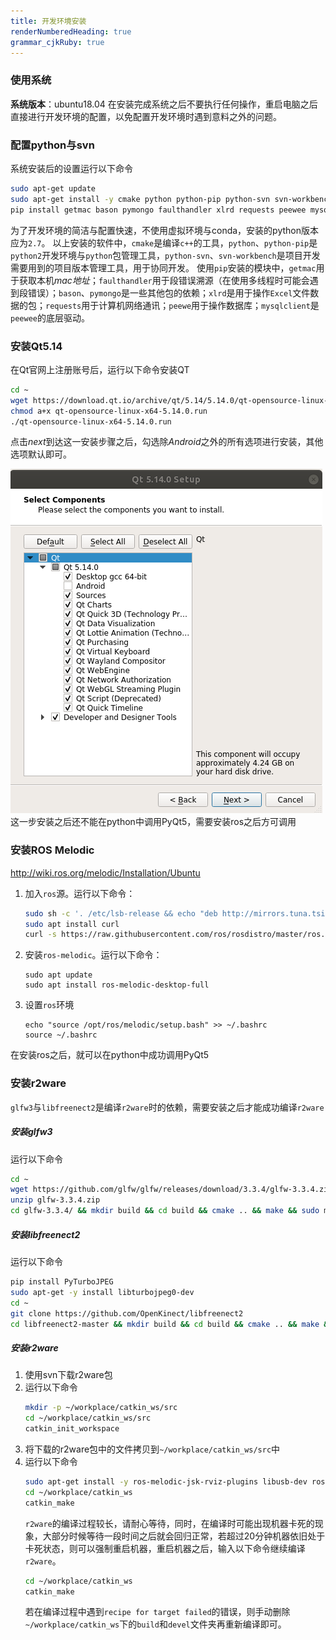 ```yaml
---
title: 开发环境安装
renderNumberedHeading: true
grammar_cjkRuby: true
---
```



### 使用系统
**系统版本**：ubuntu18.04
在安装完成系统之后不要执行任何操作，重启电脑之后直接进行开发环境的配置，以免配置开发环境时遇到意料之外的问题。

### 配置python与svn
系统安装后的设置运行以下命令

``` sh
sudo apt-get update
sudo apt-get install -y cmake python python-pip python-svn svn-workbench
pip install getmac bason pymongo faulthandler xlrd requests peewee mysqlclient
```
为了开发环境的简洁与配置快速，不使用虚拟环境与conda，安装的python版本应为`2.7`。
以上安装的软件中，`cmake`是编译`c++`的工具，`python`、`python-pip`是`python2`开发环境与`python`包管理工具，`python-svn`、`svn-workbench`是项目开发需要用到的项目版本管理工具，用于协同开发。
使用`pip`安装的模块中，`getmac`用于获取本机*mac地址*；`faulthandler`用于段错误溯源（在使用多线程时可能会遇到段错误）；`bason`、`pymongo`是一些其他包的依赖；`xlrd`是用于操作`Excel`文件数据的包；`requests`用于计算机网络通讯；`peewe`用于操作数据库；`mysqlclient`是`peewee`的底层驱动。

### 安装Qt5.14
在Qt官网上注册账号后，运行以下命令安装QT

``` sh
cd ~
wget https://download.qt.io/archive/qt/5.14/5.14.0/qt-opensource-linux-x64-5.14.0.run
chmod a+x qt-opensource-linux-x64-5.14.0.run
./qt-opensource-linux-x64-5.14.0.run
```

点击*next*到达这一安装步骤之后，勾选除*Android*之外的所有选项进行安装，其他选项默认即可。

![安装QT](./images/1627283800_1.png)
这一步安装之后还不能在python中调用PyQt5，需要安装ros之后方可调用

### 安装ROS Melodic
http://wiki.ros.org/melodic/Installation/Ubuntu
1. 加入`ros`源。运行以下命令：
	``` sh
	sudo sh -c '. /etc/lsb-release && echo "deb http://mirrors.tuna.tsinghua.edu.cn/ros/ubuntu/ `lsb_release -cs` main" > /etc/apt/sources.list.d/ros-latest.list'
	sudo apt install curl
	curl -s https://raw.githubusercontent.com/ros/rosdistro/master/ros.asc | sudo apt-key add -
	```
2. 安装`ros-melodic`。运行以下命令：
	```
	sudo apt update
	sudo apt install ros-melodic-desktop-full
	```
3. 设置`ros`环境
	```
	echo "source /opt/ros/melodic/setup.bash" >> ~/.bashrc
	source ~/.bashrc
	```

在安装ros之后，就可以在python中成功调用PyQt5

### 安装r2ware
`glfw3`与`libfreenect2`是编译`r2ware`时的依赖，需要安装之后才能成功编译`r2ware`
##### 安装glfw3
运行以下命令

``` sh
cd ~
wget https://github.com/glfw/glfw/releases/download/3.3.4/glfw-3.3.4.zip
unzip glfw-3.3.4.zip 
cd glfw-3.3.4/ && mkdir build && cd build && cmake .. && make && sudo make install
```
##### 安装libfreenect2
运行以下命令

``` sh
pip install PyTurboJPEG
sudo apt-get -y install libturbojpeg0-dev
cd ~
git clone https://github.com/OpenKinect/libfreenect2
cd libfreenect2-master && mkdir build && cd build && cmake .. && make && sudo make install
```

##### 安装r2ware
1. 使用svn下载r2ware包
2. 运行以下命令
	``` sh
	mkdir -p ~/workplace/catkin_ws/src
	cd ~/workplace/catkin_ws/src
	catkin_init_workspace
	```
3. 将下载的r2ware包中的文件拷贝到`~/workplace/catkin_ws/src`中
4. 运行以下命令
	``` sh
	sudo apt-get install -y ros-melodic-jsk-rviz-plugins libusb-dev ros-melodic-serial ros-melodic-velodyne ros-melodic-grid-map ros-melodic-urg-c fonts-glewlwyd glew-utils glewlwyd glewlwyd-common libglew-dev libglew2.0 libspnav-dev 
	cd ~/workplace/catkin_ws
	catkin_make
	```
	`r2ware`的编译过程较长，请耐心等待，同时，在编译时可能出现机器卡死的现象，大部分时候等待一段时间之后就会回归正常，若超过20分钟机器依旧处于卡死状态，则可以强制重启机器，重启机器之后，输入以下命令继续编译`r2ware`。
	``` sh
	cd ~/workplace/catkin_ws
	catkin_make
	```
	若在编译过程中遇到`recipe for target failed`的错误，则手动删除`~/workplace/catkin_ws`下的`build`和`devel`文件夹再重新编译即可。




